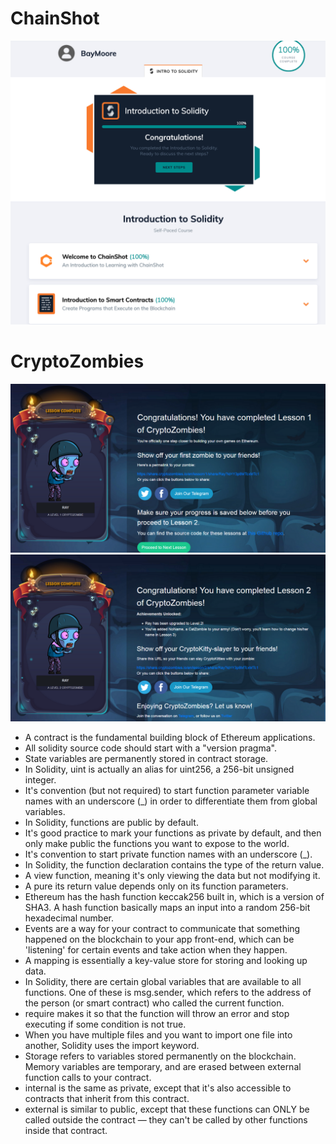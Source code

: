 # ChainShot

![](ChainShot.png)

# CryptoZombies

![](LV1.png)
![](LV2.png)

- A contract is the fundamental building block of Ethereum applications.
- All solidity source code should start with a "version pragma".
- State variables are permanently stored in contract storage.
- In Solidity, uint is actually an alias for uint256, a 256-bit unsigned integer.
- It's convention (but not required) to start function parameter variable names with an underscore (_) in order to differentiate them from global variables.
- In Solidity, functions are public by default.
- It's good practice to mark your functions as private by default, and then only make public the functions you want to expose to the world.
- It's convention to start private function names with an underscore (_).
- In Solidity, the function declaration contains the type of the return value.
- A view function, meaning it's only viewing the data but not modifying it.
- A pure its return value depends only on its function parameters.
- Ethereum has the hash function keccak256 built in, which is a version of SHA3. A hash function basically maps an input into a random 256-bit hexadecimal number.
- Events are a way for your contract to communicate that something happened on the blockchain to your app front-end, which can be 'listening' for certain events and take action when they happen.
- A mapping is essentially a key-value store for storing and looking up data.
- In Solidity, there are certain global variables that are available to all functions. One of these is msg.sender, which refers to the address of the person (or smart contract) who called the current function.
- require makes it so that the function will throw an error and stop executing if some condition is not true.
- When you have multiple files and you want to import one file into another, Solidity uses the import keyword.
- Storage refers to variables stored permanently on the blockchain. Memory variables are temporary, and are erased between external function calls to your contract.
- internal is the same as private, except that it's also accessible to contracts that inherit from this contract.
- external is similar to public, except that these functions can ONLY be called outside the contract — they can't be called by other functions inside that contract.
